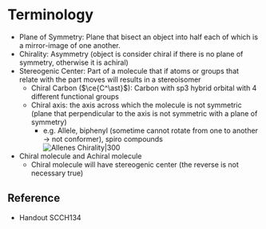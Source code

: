# Terminology

* Plane of Symmetry: Plane that bisect an object into half each of which is a mirror-image of one another.
* Chirality: Asymmetry (object is consider chiral if there is no plane of symmetry, otherwise it is achiral)
* Stereogenic Center: Part of a molecule that if atoms or groups that relate with the part moves will results in a stereoisomer
  * Chiral Carbon ($\ce{C^\ast}$): Carbon with sp3 hybrid orbital with 4 different functional groups
  * Chiral axis: the axis across which the molecule is not symmetric (plane that perpendicular to the axis is not symmetric with a plane of symmetry)
    * e.g. Allele, biphenyl (sometime cannot rotate from one to another → not conformer), spiro compounds  
      ![Allenes Chirality|300](https://upload.wikimedia.org/wikipedia/commons/d/d9/Allenes_chirality_depiction.png)
* Chiral molecule and Achiral molecule
  * Chiral molecule will have stereogenic center (the reverse is not necessary true)

## Reference

* Handout SCCH134
